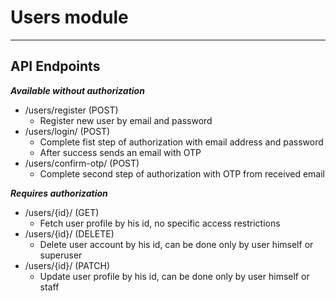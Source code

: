 # Users module

---

## API Endpoints

***Available without authorization***
- /users/register (POST)
    - Register new user by email and password
- /users/login/ (POST)
    - Complete fist step of authorization with email address and password
    - After success sends an email with OTP
- /users/confirm-otp/ (POST)
    - Complete second step of authorization with OTP from received email

***Requires authorization***
- /users/{id}/ (GET)
    - Fetch user profile by his id, no specific access restrictions
- /users/{id}/ (DELETE)
    - Delete user account by his id, can be done only by user himself or superuser
- /users/{id}/ (PATCH)
  - Update user profile by his id, can be done only by user himself or staff
